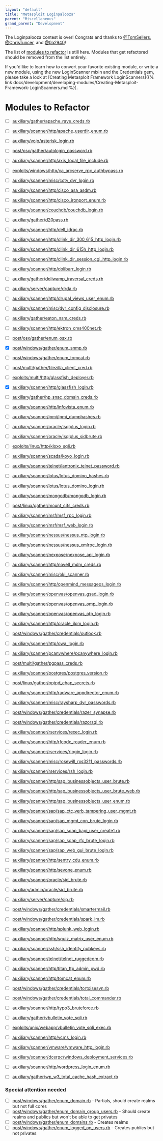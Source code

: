 ```yaml
---
layout: "default"
title: "Metasploit Loginpalooza"
parent: "Miscellaneous"
grand_parent: "Development"
---
```


The Loginpalooza contest is over! Congrats and thanks to [@TomSellers](https://www.github.com/TomSellers), [@ChrisTuncer](https://www.github.com/ChrisTuncer), and [@0a2940](https://www.github.com/0a2940)!

The list of [modules to refactor](#modules-to-refactor) is still here. Modules that get refactored should be removed from the list entirely.

If you'd like to learn how to convert your favorite existing module, or write a new module, using the new LoginScanner mixin and the Credentials gem, please take a look at [Creating Metasploit Framework LoginScanners]({% link docs/development/developing-modules/Creating-Metasploit-Framework-LoginScanners.md %}).

# Modules to Refactor

- [ ] [auxiliary/gather/apache_rave_creds.rb](https://github.com/rapid7/metasploit-framework/tree/master/modules/auxiliary/gather/apache_rave_creds.rb)
- [ ] [auxiliary/scanner/http/apache_userdir_enum.rb](https://github.com/rapid7/metasploit-framework/tree/master/modules/auxiliary/scanner/http/apache_userdir_enum.rb)
- [ ] [auxiliary/voip/asterisk_login.rb](https://github.com/rapid7/metasploit-framework/tree/master/modules/auxiliary/voip/asterisk_login.rb)
- [ ] [post/osx/gather/autologin_password.rb](https://github.com/rapid7/metasploit-framework/tree/master/modules/post/osx/gather/autologin_password.rb)
- [ ] [auxiliary/scanner/http/axis_local_file_include.rb](https://github.com/rapid7/metasploit-framework/tree/master/modules/auxiliary/scanner/http/axis_local_file_include.rb)
- [ ] [exploits/windows/http/ca_arcserve_rpc_authbypass.rb](https://github.com/rapid7/metasploit-framework/tree/master/modules/exploits/windows/http/ca_arcserve_rpc_authbypass.rb)
- [ ] [auxiliary/scanner/misc/cctv_dvr_login.rb](https://github.com/rapid7/metasploit-framework/tree/master/modules/auxiliary/scanner/misc/cctv_dvr_login.rb)
- [ ] [auxiliary/scanner/http/cisco_asa_asdm.rb](https://github.com/rapid7/metasploit-framework/tree/master/modules/auxiliary/scanner/http/cisco_asa_asdm.rb)
- [ ] [auxiliary/scanner/http/cisco_ironport_enum.rb](https://github.com/rapid7/metasploit-framework/tree/master/modules/auxiliary/scanner/http/cisco_ironport_enum.rb)
- [ ] [auxiliary/scanner/couchdb/couchdb_login.rb](https://github.com/rapid7/metasploit-framework/tree/master/modules/auxiliary/scanner/couchdb/couchdb_login.rb)
- [ ] [auxiliary/gather/d20pass.rb](https://github.com/rapid7/metasploit-framework/tree/master/modules/auxiliary/gather/d20pass.rb)
- [ ] [auxiliary/scanner/http/dell_idrac.rb](https://github.com/rapid7/metasploit-framework/tree/master/modules/auxiliary/scanner/http/dell_idrac.rb)
- [ ] [auxiliary/scanner/http/dlink_dir_300_615_http_login.rb](https://github.com/rapid7/metasploit-framework/tree/master/modules/auxiliary/scanner/http/dlink_dir_300_615_http_login.rb)
- [ ] [auxiliary/scanner/http/dlink_dir_615h_http_login.rb](https://github.com/rapid7/metasploit-framework/tree/master/modules/auxiliary/scanner/http/dlink_dir_615h_http_login.rb)
- [ ] [auxiliary/scanner/http/dlink_dir_session_cgi_http_login.rb](https://github.com/rapid7/metasploit-framework/tree/master/modules/auxiliary/scanner/http/dlink_dir_session_cgi_http_login.rb)
- [ ] [auxiliary/scanner/http/dolibarr_login.rb](https://github.com/rapid7/metasploit-framework/tree/master/modules/auxiliary/scanner/http/dolibarr_login.rb)
- [ ] [auxiliary/gather/doliwamp_traversal_creds.rb](https://github.com/rapid7/metasploit-framework/tree/master/modules/auxiliary/gather/doliwamp_traversal_creds.rb)
- [ ] [auxiliary/server/capture/drda.rb](https://github.com/rapid7/metasploit-framework/tree/master/modules/auxiliary/server/capture/drda.rb)
- [ ] [auxiliary/scanner/http/drupal_views_user_enum.rb](https://github.com/rapid7/metasploit-framework/tree/master/modules/auxiliary/scanner/http/drupal_views_user_enum.rb)
- [ ] [auxiliary/scanner/misc/dvr_config_disclosure.rb](https://github.com/rapid7/metasploit-framework/tree/master/modules/auxiliary/scanner/misc/dvr_config_disclosure.rb)
- [ ] [auxiliary/gather/eaton_nsm_creds.rb](https://github.com/rapid7/metasploit-framework/tree/master/modules/auxiliary/gather/eaton_nsm_creds.rb)
- [ ] [auxiliary/scanner/http/ektron_cms400net.rb](https://github.com/rapid7/metasploit-framework/tree/master/modules/auxiliary/scanner/http/ektron_cms400net.rb)
- [ ] [post/osx/gather/enum_osx.rb](https://github.com/rapid7/metasploit-framework/tree/master/modules/post/osx/gather/enum_osx.rb)
- [x] [post/windows/gather/enum_snmp.rb](https://github.com/rapid7/metasploit-framework/tree/master/modules/post/windows/gather/enum_snmp.rb)
- [ ] [post/windows/gather/enum_tomcat.rb](https://github.com/rapid7/metasploit-framework/tree/master/modules/post/windows/gather/enum_tomcat.rb)
- [ ] [post/multi/gather/filezilla_client_cred.rb](https://github.com/rapid7/metasploit-framework/tree/master/modules/post/multi/gather/filezilla_client_cred.rb)
- [ ] [exploits/multi/http/glassfish_deployer.rb](https://github.com/rapid7/metasploit-framework/tree/master/modules/exploits/multi/http/glassfish_deployer.rb)
- [x] [auxiliary/scanner/http/glassfish_login.rb](https://github.com/rapid7/metasploit-framework/tree/master/modules/auxiliary/scanner/http/glassfish_login.rb)
- [ ] [auxiliary/gather/hp_snac_domain_creds.rb](https://github.com/rapid7/metasploit-framework/tree/master/modules/auxiliary/gather/hp_snac_domain_creds.rb)
- [ ] [auxiliary/scanner/http/infovista_enum.rb](https://github.com/rapid7/metasploit-framework/tree/master/modules/auxiliary/scanner/http/infovista_enum.rb)
- [ ] [auxiliary/scanner/ipmi/ipmi_dumphashes.rb](https://github.com/rapid7/metasploit-framework/tree/master/modules/auxiliary/scanner/ipmi/ipmi_dumphashes.rb)
- [ ] [auxiliary/scanner/oracle/isqlplus_login.rb](https://github.com/rapid7/metasploit-framework/tree/master/modules/auxiliary/scanner/oracle/isqlplus_login.rb)
- [ ] [auxiliary/scanner/oracle/isqlplus_sidbrute.rb](https://github.com/rapid7/metasploit-framework/tree/master/modules/auxiliary/scanner/oracle/isqlplus_sidbrute.rb)
- [ ] [exploits/linux/http/kloxo_sqli.rb](https://github.com/rapid7/metasploit-framework/tree/master/modules/exploits/linux/http/kloxo_sqli.rb)
- [ ] [auxiliary/scanner/scada/koyo_login.rb](https://github.com/rapid7/metasploit-framework/tree/master/modules/auxiliary/scanner/scada/koyo_login.rb)
- [ ] [auxiliary/scanner/telnet/lantronix_telnet_password.rb](https://github.com/rapid7/metasploit-framework/tree/master/modules/auxiliary/scanner/telnet/lantronix_telnet_password.rb)
- [ ] [auxiliary/scanner/lotus/lotus_domino_hashes.rb](https://github.com/rapid7/metasploit-framework/tree/master/modules/auxiliary/scanner/lotus/lotus_domino_hashes.rb)
- [ ] [auxiliary/scanner/lotus/lotus_domino_login.rb](https://github.com/rapid7/metasploit-framework/tree/master/modules/auxiliary/scanner/lotus/lotus_domino_login.rb)
- [ ] [auxiliary/scanner/mongodb/mongodb_login.rb](https://github.com/rapid7/metasploit-framework/tree/master/modules/auxiliary/scanner/mongodb/mongodb_login.rb)
- [ ] [post/linux/gather/mount_cifs_creds.rb](https://github.com/rapid7/metasploit-framework/tree/master/modules/post/linux/gather/mount_cifs_creds.rb)
- [ ] [auxiliary/scanner/msf/msf_rpc_login.rb](https://github.com/rapid7/metasploit-framework/tree/master/modules/auxiliary/scanner/msf/msf_rpc_login.rb)
- [ ] [auxiliary/scanner/msf/msf_web_login.rb](https://github.com/rapid7/metasploit-framework/tree/master/modules/auxiliary/scanner/msf/msf_web_login.rb)
- [ ] [auxiliary/scanner/nessus/nessus_ntp_login.rb](https://github.com/rapid7/metasploit-framework/tree/master/modules/auxiliary/scanner/nessus/nessus_ntp_login.rb)
- [ ] [auxiliary/scanner/nessus/nessus_xmlrpc_login.rb](https://github.com/rapid7/metasploit-framework/tree/master/modules/auxiliary/scanner/nessus/nessus_xmlrpc_login.rb)
- [ ] [auxiliary/scanner/nexpose/nexpose_api_login.rb](https://github.com/rapid7/metasploit-framework/tree/master/modules/auxiliary/scanner/nexpose/nexpose_api_login.rb)
- [ ] [auxiliary/scanner/http/novell_mdm_creds.rb](https://github.com/rapid7/metasploit-framework/tree/master/modules/auxiliary/scanner/http/novell_mdm_creds.rb)
- [ ] [auxiliary/scanner/misc/oki_scanner.rb](https://github.com/rapid7/metasploit-framework/tree/master/modules/auxiliary/scanner/misc/oki_scanner.rb)
- [ ] [auxiliary/scanner/http/openmind_messageos_login.rb](https://github.com/rapid7/metasploit-framework/tree/master/modules/auxiliary/scanner/http/openmind_messageos_login.rb)
- [ ] [auxiliary/scanner/openvas/openvas_gsad_login.rb](https://github.com/rapid7/metasploit-framework/tree/master/modules/auxiliary/scanner/openvas/openvas_gsad_login.rb)
- [ ] [auxiliary/scanner/openvas/openvas_omp_login.rb](https://github.com/rapid7/metasploit-framework/tree/master/modules/auxiliary/scanner/openvas/openvas_omp_login.rb)
- [ ] [auxiliary/scanner/openvas/openvas_otp_login.rb](https://github.com/rapid7/metasploit-framework/tree/master/modules/auxiliary/scanner/openvas/openvas_otp_login.rb)
- [ ] [auxiliary/scanner/http/oracle_ilom_login.rb](https://github.com/rapid7/metasploit-framework/tree/master/modules/auxiliary/scanner/http/oracle_ilom_login.rb)
- [ ] [post/windows/gather/credentials/outlook.rb](https://github.com/rapid7/metasploit-framework/tree/master/modules/post/windows/gather/credentials/outlook.rb)
- [ ] [auxiliary/scanner/http/owa_login.rb](https://github.com/rapid7/metasploit-framework/tree/master/modules/auxiliary/scanner/http/owa_login.rb)
- [ ] [auxiliary/scanner/pcanywhere/pcanywhere_login.rb](https://github.com/rapid7/metasploit-framework/tree/master/modules/auxiliary/scanner/pcanywhere/pcanywhere_login.rb)
- [ ] [post/multi/gather/pgpass_creds.rb](https://github.com/rapid7/metasploit-framework/tree/master/modules/post/multi/gather/pgpass_creds.rb)
- [ ] [auxiliary/scanner/postgres/postgres_version.rb](https://github.com/rapid7/metasploit-framework/tree/master/modules/auxiliary/scanner/postgres/postgres_version.rb)
- [ ] [post/linux/gather/pptpd_chap_secrets.rb](https://github.com/rapid7/metasploit-framework/tree/master/modules/post/linux/gather/pptpd_chap_secrets.rb)
- [ ] [auxiliary/scanner/http/radware_appdirector_enum.rb](https://github.com/rapid7/metasploit-framework/tree/master/modules/auxiliary/scanner/http/radware_appdirector_enum.rb)
- [ ] [auxiliary/scanner/misc/raysharp_dvr_passwords.rb](https://github.com/rapid7/metasploit-framework/tree/master/modules/auxiliary/scanner/misc/raysharp_dvr_passwords.rb)
- [ ] [post/windows/gather/credentials/razer_synapse.rb](https://github.com/rapid7/metasploit-framework/tree/master/modules/post/windows/gather/credentials/razer_synapse.rb)
- [ ] [post/windows/gather/credentials/razorsql.rb](https://github.com/rapid7/metasploit-framework/tree/master/modules/post/windows/gather/credentials/razorsql.rb)
- [ ] [auxiliary/scanner/rservices/rexec_login.rb](https://github.com/rapid7/metasploit-framework/tree/master/modules/auxiliary/scanner/rservices/rexec_login.rb)
- [ ] [auxiliary/scanner/http/rfcode_reader_enum.rb](https://github.com/rapid7/metasploit-framework/tree/master/modules/auxiliary/scanner/http/rfcode_reader_enum.rb)
- [ ] [auxiliary/scanner/rservices/rlogin_login.rb](https://github.com/rapid7/metasploit-framework/tree/master/modules/auxiliary/scanner/rservices/rlogin_login.rb)
- [ ] [auxiliary/scanner/misc/rosewill_rxs3211_passwords.rb](https://github.com/rapid7/metasploit-framework/tree/master/modules/auxiliary/scanner/misc/rosewill_rxs3211_passwords.rb)
- [ ] [auxiliary/scanner/rservices/rsh_login.rb](https://github.com/rapid7/metasploit-framework/tree/master/modules/auxiliary/scanner/rservices/rsh_login.rb)
- [ ] [auxiliary/scanner/http/sap_businessobjects_user_brute.rb](https://github.com/rapid7/metasploit-framework/tree/master/modules/auxiliary/scanner/http/sap_businessobjects_user_brute.rb)
- [ ] [auxiliary/scanner/http/sap_businessobjects_user_brute_web.rb](https://github.com/rapid7/metasploit-framework/tree/master/modules/auxiliary/scanner/http/sap_businessobjects_user_brute_web.rb)
- [ ] [auxiliary/scanner/http/sap_businessobjects_user_enum.rb](https://github.com/rapid7/metasploit-framework/tree/master/modules/auxiliary/scanner/http/sap_businessobjects_user_enum.rb)
- [ ] [auxiliary/scanner/sap/sap_ctc_verb_tampering_user_mgmt.rb](https://github.com/rapid7/metasploit-framework/tree/master/modules/auxiliary/scanner/sap/sap_ctc_verb_tampering_user_mgmt.rb)
- [ ] [auxiliary/scanner/sap/sap_mgmt_con_brute_login.rb](https://github.com/rapid7/metasploit-framework/tree/master/modules/auxiliary/scanner/sap/sap_mgmt_con_brute_login.rb)
- [ ] [auxiliary/scanner/sap/sap_soap_bapi_user_create1.rb](https://github.com/rapid7/metasploit-framework/tree/master/modules/auxiliary/scanner/sap/sap_soap_bapi_user_create1.rb)
- [ ] [auxiliary/scanner/sap/sap_soap_rfc_brute_login.rb](https://github.com/rapid7/metasploit-framework/tree/master/modules/auxiliary/scanner/sap/sap_soap_rfc_brute_login.rb)
- [ ] [auxiliary/scanner/sap/sap_web_gui_brute_login.rb](https://github.com/rapid7/metasploit-framework/tree/master/modules/auxiliary/scanner/sap/sap_web_gui_brute_login.rb)
- [ ] [auxiliary/scanner/http/sentry_cdu_enum.rb](https://github.com/rapid7/metasploit-framework/tree/master/modules/auxiliary/scanner/http/sentry_cdu_enum.rb)
- [ ] [auxiliary/scanner/http/sevone_enum.rb](https://github.com/rapid7/metasploit-framework/tree/master/modules/auxiliary/scanner/http/sevone_enum.rb)
- [ ] [auxiliary/scanner/oracle/sid_brute.rb](https://github.com/rapid7/metasploit-framework/tree/master/modules/auxiliary/scanner/oracle/sid_brute.rb)
- [ ] [auxiliary/admin/oracle/sid_brute.rb](https://github.com/rapid7/metasploit-framework/tree/master/modules/auxiliary/admin/oracle/sid_brute.rb)
- [ ] [auxiliary/server/capture/sip.rb](https://github.com/rapid7/metasploit-framework/tree/master/modules/auxiliary/server/capture/sip.rb)
- [ ] [post/windows/gather/credentials/smartermail.rb](https://github.com/rapid7/metasploit-framework/tree/master/modules/post/windows/gather/credentials/smartermail.rb)
- [ ] [post/windows/gather/credentials/spark_im.rb](https://github.com/rapid7/metasploit-framework/tree/master/modules/post/windows/gather/credentials/spark_im.rb)
- [ ] [auxiliary/scanner/http/splunk_web_login.rb](https://github.com/rapid7/metasploit-framework/tree/master/modules/auxiliary/scanner/http/splunk_web_login.rb)
- [ ] [auxiliary/scanner/http/squiz_matrix_user_enum.rb](https://github.com/rapid7/metasploit-framework/tree/master/modules/auxiliary/scanner/http/squiz_matrix_user_enum.rb)
- [ ] [auxiliary/scanner/ssh/ssh_identify_pubkeys.rb](https://github.com/rapid7/metasploit-framework/tree/master/modules/auxiliary/scanner/ssh/ssh_identify_pubkeys.rb)
- [ ] [auxiliary/scanner/telnet/telnet_ruggedcom.rb](https://github.com/rapid7/metasploit-framework/tree/master/modules/auxiliary/scanner/telnet/telnet_ruggedcom.rb)
- [ ] [auxiliary/scanner/http/titan_ftp_admin_pwd.rb](https://github.com/rapid7/metasploit-framework/tree/master/modules/auxiliary/scanner/http/titan_ftp_admin_pwd.rb)
- [ ] [auxiliary/scanner/http/tomcat_enum.rb](https://github.com/rapid7/metasploit-framework/tree/master/modules/auxiliary/scanner/http/tomcat_enum.rb)
- [ ] [post/windows/gather/credentials/tortoisesvn.rb](https://github.com/rapid7/metasploit-framework/tree/master/modules/post/windows/gather/credentials/tortoisesvn.rb)
- [ ] [post/windows/gather/credentials/total_commander.rb](https://github.com/rapid7/metasploit-framework/tree/master/modules/post/windows/gather/credentials/total_commander.rb)
- [ ] [auxiliary/scanner/http/typo3_bruteforce.rb](https://github.com/rapid7/metasploit-framework/tree/master/modules/auxiliary/scanner/http/typo3_bruteforce.rb)
- [ ] [auxiliary/gather/vbulletin_vote_sqli.rb](https://github.com/rapid7/metasploit-framework/tree/master/modules/auxiliary/gather/vbulletin_vote_sqli.rb)
- [ ] [exploits/unix/webapp/vbulletin_vote_sqli_exec.rb](https://github.com/rapid7/metasploit-framework/tree/master/modules/exploits/unix/webapp/vbulletin_vote_sqli_exec.rb)
- [ ] [auxiliary/scanner/http/vcms_login.rb](https://github.com/rapid7/metasploit-framework/tree/master/modules/auxiliary/scanner/http/vcms_login.rb)
- [ ] [auxiliary/scanner/vmware/vmware_http_login.rb](https://github.com/rapid7/metasploit-framework/tree/master/modules/auxiliary/scanner/vmware/vmware_http_login.rb)
- [ ] [auxiliary/scanner/dcerpc/windows_deployment_services.rb](https://github.com/rapid7/metasploit-framework/tree/master/modules/auxiliary/scanner/dcerpc/windows_deployment_services.rb)
- [ ] [auxiliary/scanner/http/wordpress_login_enum.rb](https://github.com/rapid7/metasploit-framework/tree/master/modules/auxiliary/scanner/http/wordpress_login_enum.rb)
- [ ] [auxiliary/gather/wp_w3_total_cache_hash_extract.rb](https://github.com/rapid7/metasploit-framework/tree/master/modules/auxiliary/gather/wp_w3_total_cache_hash_extract.rb)


### Special attention needed

- [ ]
  [post/windows/gather/enum_domain.rb](https://github.com/rapid7/metasploit-framework/tree/master/modules/post/windows/gather/enum_domain.rb) - Partials, should create realms but not full cores
- [ ]
  [post/windows/gather/enum_domain_group_users.rb](https://github.com/rapid7/metasploit-framework/tree/master/modules/post/windows/gather/enum_domain_group_users.rb) - Should create realms and publics but won't be able to get privates
- [ ]
  [post/windows/gather/enum_domains.rb](https://github.com/rapid7/metasploit-framework/tree/master/modules/post/windows/gather/enum_domains.rb) - Creates realms
- [ ]
  [post/windows/gather/enum_logged_on_users.rb](https://github.com/rapid7/metasploit-framework/tree/master/modules/post/windows/gather/enum_logged_on_users.rb) - Creates publics but not privates